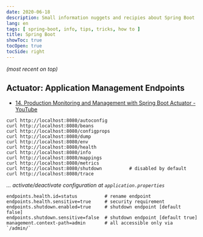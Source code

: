 ```yaml
---
date: 2020-06-18
description: Small information nuggets and recipies about Spring Boot
lang: en
tags: [ spring-boot, info, tips, tricks, how to ]
title: Spring Boot
showToc: true
tocOpen: true
tocSide: right
---
```


<!--more-->

*(most recent on top)*

## Actuator: Application Management Endpoints

* [14. Production Monitoring and Management with Spring Boot Actuator - YouTube](https://www.youtube.com/watch?v=XbknBOmMuPQ&list=PLGDwUiT1wr6-Fn3N2oqJpTdhGjFHnIIKY)

```shell
curl http://localhost:8080/autoconfig
curl http://localhost:8080/beans
curl http://localhost:8080/configprops
curl http://localhost:8080/dump
curl http://localhost:8080/env
curl http://localhost:8080/health
curl http://localhost:8080/info
curl http://localhost:8080/mappings
curl http://localhost:8080/metrics
curl http://localhost:8080/shutdown          # disabled by default
curl http://localhost:8080/trace
```

*… activate/deactivate configuration at `application.properties`*

```properties
endpoints.health.id=status          # rename endpoint
endpoints.health.sensitive=true     # security requirement
endpoints.shutdown.enabled=true     # shutdown endpoint [default false]
endpoints.shutdown.sensitive=false  # shutdown endpoint [default true]
management.context-path=admin       # all accessible only via `/admin/`
```
